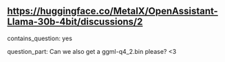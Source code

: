 ## https://huggingface.co/MetaIX/OpenAssistant-Llama-30b-4bit/discussions/2

contains_question: yes

question_part: Can we also get a ggml-q4_2.bin please? <3